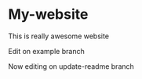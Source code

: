 # My-website

This is really awesome website

Edit on example branch

Now editing on update-readme branch



